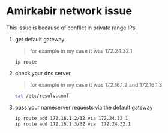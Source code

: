 # Amirkabir network issue

This issue is because of conflict in private range IPs.

1. get default gateway

    > for example in my case it was 172.24.32.1

    ```bash
    ip route
    ```

2. check your dns server

    > for example in my case it was 172.16.1.2 and 172.16.1.3

    ```bash
    cat /etc/resolv.conf
    ```

3. pass your nameserver requests via the default gateway

    ```bash
    ip route add 172.16.1.2/32 via 172.24.32.1
    ip route add 172.16.1.3/32 via  172.24.32.1
    ```
